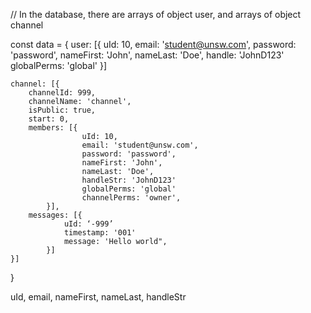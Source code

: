 // In the database, there are arrays of object user, and arrays of object channel

const data = {
    user: [{
        uId: 10,
        email: 'student@unsw.com',
        password: 'password',
        nameFirst: 'John',
        nameLast: 'Doe',
        handle: 'JohnD123'
        globalPerms: 'global'
    }]

    channel: [{
        channelId: 999,
        channelName: 'channel',
        isPublic: true,
        start: 0,
        members: [{
                    uId: 10,
                    email: 'student@unsw.com',
                    password: 'password',
                    nameFirst: 'John',
                    nameLast: 'Doe',
                    handleStr: 'JohnD123'
                    globalPerms: 'global'
                    channelPerms: 'owner',
            }],
        messages: [{
                uId: ‘-999’
                timestamp: '001'
                message: 'Hello world",
            }]
    }]
}

uId, email, nameFirst, nameLast, handleStr
